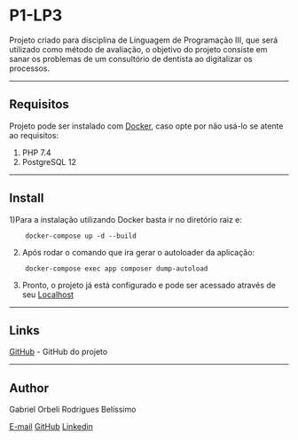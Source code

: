 # P1-LP3
Projeto criado para disciplina de Linguagem de Programação III, que será utilizado como método de avaliação, o objetivo do projeto consiste em sanar os problemas de um consultório de dentista ao digitalizar os processos.

---
## Requisitos
Projeto pode ser instalado com [Docker](https://www.docker.com/), caso opte por não usá-lo se atente ao requisitos:
1) PHP 7.4
2) PostgreSQL 12

---
## Install
1)Para a instalação utilizando Docker basta ir no diretório raiz e:
```
    docker-compose up -d --build
```
2) Após rodar o comando que ira gerar o autoloader da aplicação:
```
    docker-compose exec app composer dump-autoload
```

3) Pronto, o projeto já está configurado e pode ser acessado através de seu [Localhost](http://localhost:8000/)

---
## Links
[GitHub](https://github.com/Orbeli/P1-LP3) - GitHub do projeto  

---
## Author
Gabriel Orbeli Rodrigues Belíssimo

[E-mail](mailto:gabriel.orbeli@gmail.com)
[GitHub](https://github.com/Orbeli)
[Linkedin](https://www.linkedin.com/in/gabriel-orbeli-436815171/)
